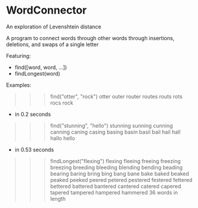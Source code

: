 # WordConnector
An exploration of Levenshtein distance

A program to connect words through other words through insertions, deletions, and swaps of a single letter

Featuring:
 - find([word, word, ...])
 - findLongest(word)
 
Examples:

>>> find("otter", "rock")
otter outer router routes routs rots rocs rock 
 - in 0.2 seconds


>>> find("stunning", "hello")
stunning sunning cunning canning caning casing basing basin basil bail hail hall hallo hello 
 - in 0.53 seconds
 
>>> findLongest("flexing")
flexing fleeing freeing freezing breezing breeding bleeding blending bending beading bearing 
baring bring bing bang bane bake baked beaked peaked peeked peered petered pestered festered 
fettered bettered battered bantered cantered catered capered tapered tampered hampered hammered
36 words in length